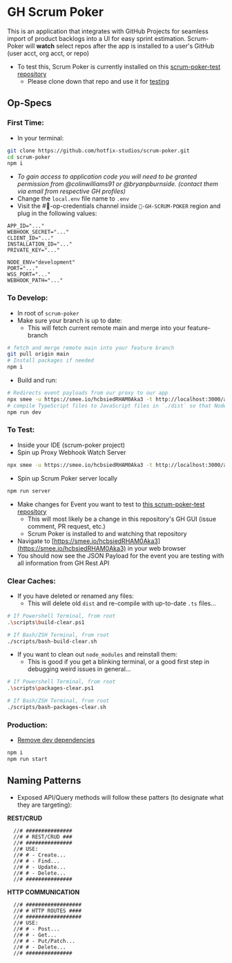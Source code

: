 # GH Scrum Poker
This is an application that integrates with GitHub Projects for seamless import of product backlogs into a UI for easy sprint estimation.
Scrum-Poker will **watch** select repos after the app is installed to a user's GitHub (user acct, org acct, or repo)

- To test this, Scrum Poker is currently installed on this [scrum-poker-test repository](https://github.com/colinwilliams91/scrum-poker-test)
  - Please clone down that repo and use it for [testing](https://github.com/colinwilliams91/scrum-poker?tab=readme-ov-file#to-test)

## Op-Specs

### First Time:
- In your terminal:
```sh
git clone https://github.com/hotfix-studios/scrum-poker.git
cd scrum-poker
npm i
```
- _To gain access to application code you will need to be granted permission from @colinwilliams91 or @bryanpburnside. (contact them via email from respective GH profiles)_
- Change the `local.env` file name to `.env`
- Visit the #🔐-op-credentials channel inside `🦺-GH-SCRUM-POKER` region and plug in the following values:
```env
APP_ID="..."
WEBHOOK_SECRET="..."
CLIENT_ID="..."
INSTALLATION_ID="..."
PRIVATE_KEY="..."

NODE_ENV="development"
PORT="..."
WSS_PORT="..."
WEBHOOK_PATH="..."
```

### To Develop:
- In root of `scrum-poker`
- Make sure your branch is up to date:
  - This will fetch current remote main and merge into your feature-branch
```sh
# fetch and merge remote main into your feature branch
git pull origin main
# Install packages if needed
npm i
```
- Build and run:
```sh
# Redirects event payloads from our proxy to our app
npx smee -u https://smee.io/hcbsiedRHAM0Aka3 -t http://localhost:3000/api
# compile TypeScript files to JavaScript files in `./dist` so that Node can run and kick off Node server
npm run dev
```

### To Test:
- Inside your IDE (scrum-poker project)
- Spin up Proxy Webhook Watch Server
```sh
npx smee -u https://smee.io/hcbsiedRHAM0Aka3 -t http://localhost:3000/api
```
- Spin up Scrum Poker server locally
```sh
npm run server
```
- Make changes for Event you want to test to [this scrum-poker-test repository](https://github.com/colinwilliams91/scrum-poker-test)
  - This will most likely be a change in this repository's GH GUI (issue comment, PR request, etc.)
  - Scrum Poker is installed to and watching that repository
- Navigate to [https://smee.io/hcbsiedRHAM0Aka3](https://smee.io/hcbsiedRHAM0Aka3) in your web browser
- You should now see the JSON Payload for the event you are testing with all information from GH Rest API

### Clear Caches:
- If you have deleted or renamed any files:
  - This will delete old `dist` and re-compile with up-to-date `.ts` files...
```sh
# If Powershell Terminal, from root
.\scripts\build-clear.ps1

# If Bash/ZSH Terminal, from root
./scripts/bash-build-clear.sh
```
- If you want to clean out `node_modules` and reinstall them:
  - This is good if you get a blinking terminal, or a good first step in debugging weird issues in general...
```sh
# If Powershell Terminal, from root
.\scripts\packages-clear.ps1

# If Bash/ZSH Terminal, from root
./scripts/bash-packages-clear.sh
```

### Production:
- [Remove dev dependencies](https://discord.com/channels/1211019415097708564/1211028970141651025/1216526147576266782)
```sh
npm i
npm run start
```

## Naming Patterns
- Exposed API/Query methods will follow these patters (to designate what they are targeting):

**REST/CRUD**
```
  //# ###############
  //# # REST/CRUD ###
  //# ###############
  //# USE:
  //# # - Create...
  //# # - Find...
  //# # - Update...
  //# # - Delete...
  //# ###############
```
**HTTP COMMUNICATION**
```
  //# ##################
  //# # HTTP ROUTES ####
  //# ##################
  //# USE:
  //# # - Post...
  //# # - Get...
  //# # - Put/Patch...
  //# # - Delete...
  //# ###############
```